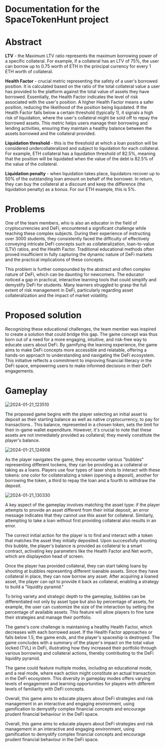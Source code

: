 # Documentation for the SpaceTokenHunt project

# Abstract

**LTV** - the Maximum LTV ratio represents the maximum borrowing power of a specific collateral. 
For example, if a collateral has an LTV of 75%, the user can borrow up to 0.75 worth of ETH in the principal currency for every 1 ETH worth of collateral.

**Health Factor** - crucial metric representing the safety of a user's borrowed position. It is calculated based on the ratio of the total collateral value 
a user has provided to the platform against the total value of assets they have borrowed. Essentially, the Health Factor indicates the level of risk associated with the user's position. 
A higher Health Factor means a safer position, reducing the likelihood of the position being liquidated. If the Health Factor falls below a certain threshold (typically 1), it signals a high risk of liquidation, 
where the user's collateral might be sold off to repay the borrowed assets. This metric helps users manage their borrowing and lending activities, 
ensuring they maintain a healthy balance between the assets borrowed and the collateral provided.

**Liquidation threshold** - this is the threshold at which a loan position will be considered undercollateralized and subject to liquidation for each collateral. For example, ETH collateral has a liquidation threshold of 82.5%, meaning that the position will be liquidated when the value of the debt is 82.5% of the value of the collateral.

**Liquidation penalty** - when liquidation takes place, liquidators recover up to 50% of the outstanding loan amount on behalf of the borrower. In return, they can buy the collateral at a discount and keep the difference (the liquidation penalty) as a bonus. For our ETH example, this is 5%.

# Problems

One of the team members, who is also an educator in the field of cryptocurrencies and DeFi, encountered a significant challenge while teaching these complex subjects. During their experience of instructing over 3000 students, they consistently faced the difficulty of effectively conveying intricate DeFi concepts such as collateralization, loan-to-value (LTV) ratios, and the Health Factor. Traditional educational methods often proved insufficient in fully capturing the dynamic nature of DeFi markets and the practical implications of these concepts.

This problem is further compounded by the abstract and often complex nature of DeFi, which can be daunting for newcomers. The educator noticed a gap in practical, interactive learning tools that could simplify and demystify DeFi for students. Many learners struggled to grasp the full extent of risk management in DeFi, particularly regarding asset collateralization and the impact of market volatility.

# Proposed solution

Recognizing these educational challenges, the team member was inspired to create a solution that could bridge this gap. The game concept was thus born out of a need for a more engaging, intuitive, and risk-free way to educate users about DeFi. By gamifying the learning experience, the game aims to make DeFi concepts more accessible and relatable, offering a hands-on approach to understanding and navigating the DeFi ecosystem. This initiative reflects a commitment to improving financial literacy in the DeFi space, empowering users to make informed decisions in their DeFi engagements.

# Gameplay

![2024-01-21_123510](https://github.com/LastSkywalkerER/ETHGlobal-SpaceTokenHunt/assets/156608212/d143c833-11aa-4668-bfe9-6b1016609663)


The proposed game begins with the player selecting an initial asset to deposit as their starting balance as well as native cryptocurrency, to pay for transactions.. This balance, represented in a chosen token, sets the limit for their in-game wallet expenditure. However, it's crucial to note that these assets are not immediately provided as collateral; they merely constitute the player's balance.

![2024-01-21_124908](https://github.com/LastSkywalkerER/ETHGlobal-SpaceTokenHunt/assets/156608212/4ff23dbe-e475-469d-a9f7-87a0a5655a63)


As the player navigates the game, they encounter various "bubbles" representing different tockens, they can be providing as a collateral or taking as a loans. Players use four types of laser shots to interact with these tokens: one color for collateralizing a token (opening a deposit), another for borrowing the token, a third to repay the loan and a fourth to withdraw the deposit.

![2024-01-21_130330](https://github.com/LastSkywalkerER/ETHGlobal-SpaceTokenHunt/assets/156608212/2ea092c1-858e-48ec-9ad9-05543c51aa75)


A key aspect of the gameplay involves matching the asset type: if the player attempts to provide an asset different from their initial deposit, an error message indicates that they cannot use this asset for collateral. Similarly, attempting to take a loan without first providing collateral also results in an error.

The correct initial action for the player is to find and interact with a token that matches the asset they initially deposited. Upon successfully shooting this bubble, the player's balance is provided as collateral to a smart contract, activating key parameters like the Health Factor and Net worth, which are displayedon head of screen.

Once the player has provided collateral, they can start taking loans by shooting at bubbles representing different loanable assets. Since they have collateral in place, they can now borrow any asset. After acquiring a loaned asset, the player can opt to provide it back as collateral, enabling a strategy to build a "liquidity pyramid."

To bring variety and strategic depth to the gameplay, bubbles can be differentiated not only by asset type but also by percentage of assets, for example, the user can customize the size of the interaction by setting the percentage of available assets. This feature will allow players to fine tune their strategies and manage their portfolio.

The game's core challenge is maintaining a healthy Health Factor, which decreases with each borrowed asset. If the Health Factor approaches or falls below 1.5, the game ends, and the player's spaceship is destroyed. The game concludes with a summary of the player's impact on the total value locked (TVL) in DeFi, illustrating how they increased their portfolio through various borrowing and collateral actions, thereby contributing to the DeFi liquidity pyramid.

The game could feature multiple modes, including an educational mode, and a real mode, where each action might constitute an actual transaction in the DeFi ecosystem. This diversity in gameplay modes offers varying levels of engagement and learning opportunities for players with different levels of familiarity with DeFi concepts.

Overall, this game aims to educate players about DeFi strategies and risk management in an interactive and engaging environment, using gamification to demystify complex financial concepts and encourage prudent financial behaviour in the DeFi space.

Overall, this game aims to educate players about DeFi strategies and risk management in an interactive and engaging environment, using gamification to demystify complex financial concepts and encourage prudent financial behaviour in the DeFi space.

